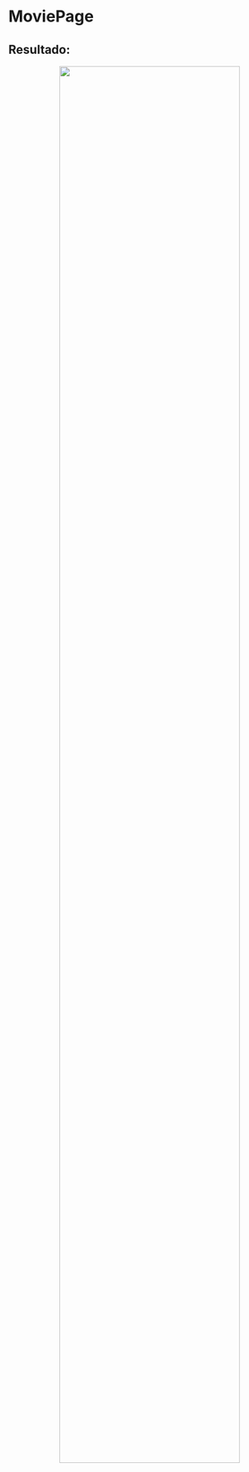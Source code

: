 # MoviePage


## Resultado:

<div align="center" >
  <img src="https://user-images.githubusercontent.com/78655591/151070893-257acba5-3dab-418c-ac66-9f34f8fd85ef.JPG" width="80%">
</div>
